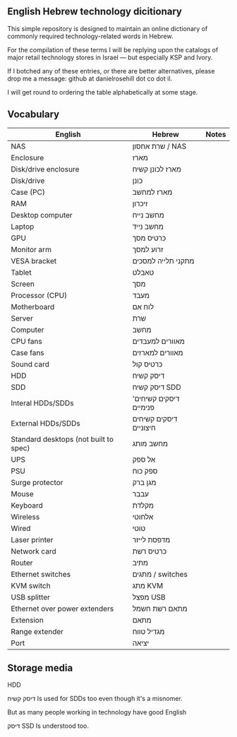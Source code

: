 ## English Hebrew technology dicitionary

This simple repository is designed to maintain an online dictionary of commonly required technology-related words in Hebrew.

For the compilation of these terms I will be replying upon the catalogs of major retail technology stores in Israel — but especially KSP and Ivory. 

If I botched any of these entries, or there are better alternatives, please drop me a message: github at danielrosehill dot co dot il.

I will get round to ordering the table alphabetically at some stage.

## Vocabulary

| English          | Hebrew             | Notes |
|------------------|--------------------|-------|
| NAS              | שרת אחסון / NAS         |       |
| Enclosure        | מארז               |       |
| Disk/drive enclosure | מארז לכונן קשיח |    |
| Disk/drive | כונן |    |
| Case (PC)        | מארז למחשב           |       |
| RAM              | זיכרון             |       |
| Desktop computer | מחשב נייח          |       |
| Laptop           | מחשב נייד          |       |
| GPU              | כרטיס מסך          |       |
| Monitor arm      | זרוע למסך          |       |
| VESA bracket     | מתקני תלייה למסכים |       |
| Tablet     | טאבלט |       |
| Screen | מסך |    |
| Processor (CPU) | מעבד |   |
| Motherboard | לוח אם |     |
| Server | שרת |    |
| Computer | מחשב |    |
| CPU fans | מאוורים למעבדים |    |
| Case fans | מאוורים למארזים |     |
| Sound card | כרטיס קול |     |
| HDD | דיסק קשיח |    |
| SDD | דיסק קשיח SDD |     |
| Interal HDDs/SDDs | 'דיסקים קשיחים פנימיים |   |
| External HDDs/SDDs | דיסקים קשיחים חיצוניים |    |
| Standard desktops (not built to spec) | מחשב מותג |    |
| UPS | אל ספק |    |
| PSU | ספק כוח |   |
| Surge protector | מגן ברק |   |
| Mouse | עבבר |   |
| Keyboard |  מקלדת  |    |
| Wireless | אלחוטי |      |
| Wired | טוטי |   |
| Laser printer | מדפסת לייזר |   |
| Network card | כרטיס רשת |   |
| Router | מתיב |   |
| Ethernet switches | מתגים / switches |     |
| KVM switch | מתג KVM |      |
| USB splitter | מפצל USB |    |
| Ethernet over power extenders | מתאם רשת חשמל |     |
| Extension | מתאם |     |
| Range extender | מגדיל טווח |    |
| Port | יציאה |   |



## Storage media

HDD

דיסק קשיח
Is used for SDDs too even though it's a misnomer.

But as many people working in technology have good English 

דיסק SSD
Is understood too.



